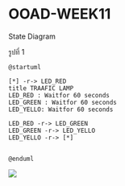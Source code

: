# OOAD-WEEK11
State Diagram
 
 รูปที่ 1
 
 ```
 @startuml

[*] -r-> LED_RED
title TRAAFIC LAMP
LED_RED : Waitfor 60 seconds
LED_GREEN : Waitfor 60 seconds
LED_YELLO: Waitfor 60 seconds

LED_RED -r-> LED_GREEN
LED_GREEN -r-> LED_YELLO
LED_YELLO -r-> [*]


@enduml
 ```
 ![](http://www.plantuml.com/plantuml/img/SoWkIImgAStDuUAArefLq2tIjLFmSNM93t9ruIh9BCb9LGW9SdHqytHMy77q3U22IYbOAOGdPfQavHSfc1ae5AScv-Ub58CbtODSNVrmIqUw-lZuOvM56mrt0jWe94FX4c134CP1982kv-BYSaZDIm5w1W00)
